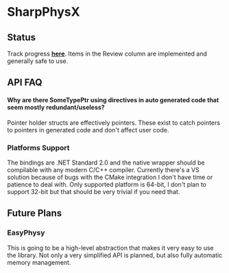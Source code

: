 # SharpPhysX
## Status
Track progress **[here](https://github.com/Alan-FGR/SharpPhysX/projects/1)**.
Items in the Review column are implemented and generally safe to use.
## API FAQ
#### Why are there SomeType**Ptr** using directives in auto generated code that seem mostly redundant/useless?
Pointer holder structs are effectively pointers. These exist to catch pointers to pointers in generated code and don't affect user code.
### Platforms Support
The bindings are .NET Standard 2.0 and the native wrapper should be compilable with any modern C/C++ compiler.
Currently there's a VS solution because of bugs with the CMake integration I don't have time or patience to deal with.
Only supported platform is 64-bit, I don't plan to support 32-bit but that should be very trivial if you need that.
## Future Plans
### EasyPhysy
This is going to be a high-level abstraction that makes it very easy to use the library.
Not only a very simplified API is planned, but also fully automatic memory management.